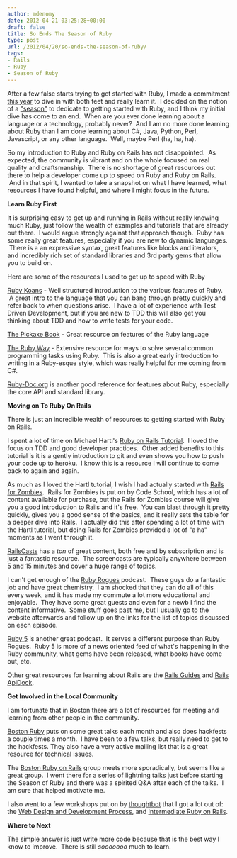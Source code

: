 ```yaml
---
author: mdenomy
date: 2012-04-21 03:25:28+00:00
draft: false
title: So Ends The Season of Ruby
type: post
url: /2012/04/20/so-ends-the-season-of-ruby/
tags:
- Rails
- Ruby
- Season of Ruby
---
```


After a few false starts trying to get started with Ruby, I made a commitment [this year](http://mdenomy.wordpress.com/2011/12/23/i-hate-year-end-lists/) to dive in with both feet and really learn it.  I decided on the notion of a ["season"](http://mdenomy.wordpress.com/category/season-of-ruby/) to dedicate to getting started with Ruby, and I think my initial dive has come to an end.  When are you ever done learning about a language or a technology, probably never?  And I am no more done learning about Ruby than I am done learning about C#, Java, Python, Perl, Javascript, or any other language.  Well, maybe Perl (ha, ha, ha).

So my introduction to Ruby and Ruby on Rails has not disappointed.  As expected, the community is vibrant and on the whole focused on real quality and craftsmanship.  There is no shortage of great resources out there to help a developer come up to speed on Ruby and Ruby on Rails.  And in that spirit, I wanted to take a snapshot on what I have learned, what resources I have found helpful, and where I might focus in the future.

**Learn Ruby First**

It is surprising easy to get up and running in Rails without really knowing much Ruby, just follow the wealth of examples and tutorials that are already out there.  I would argue strongly against that approach though.  Ruby has some really great features, especially if you are new to dynamic languages.  There is a an expressive syntax, great features like blocks and iterators, and incredibly rich set of standard libraries and 3rd party gems that allow you to build on.

Here are some of the resources I used to get up to speed with Ruby

[Ruby Koans](http://rubykoans.com/) - Well structured introduction to the various features of Ruby.  A great intro to the language that you can bang through pretty quickly and refer back to when questions arise.  I have a lot of experience with Test Driven Development, but if you are new to TDD this will also get you thinking about TDD and how to write tests for your code.

[The Pickaxe Book](http://pragprog.com/book/ruby/programming-ruby) - Great resource on features of the Ruby language

[The Ruby Way](http://www.amazon.com/The-Ruby-Way-Second-Edition/dp/0672328844) - Extensive resource for ways to solve several common programming tasks using Ruby.  This is also a great early introduction to writing in a Ruby-esque style, which was really helpful for me coming from C#.

[Ruby-Doc.org](http://www.ruby-doc.org/) is another good reference for features about Ruby, especially the core API and standard library.

**Moving on To Ruby On Rails**

There is just an incredible wealth of resources to getting started with Ruby on Rails.

I spent a lot of time on Michael Hartl's [Ruby on Rails Tutorial](http://ruby.railstutorial.org/chapters/).  I loved the focus on TDD and good developer practices.  Other added benefits to this tutorial is it is a gently introduction to git and even shows you how to push your code up to heroku.  I know this is a resource I will continue to come back to again and again.

As much as I loved the Hartl tutorial, I wish I had actually started with [Rails for Zombies](http://railsforzombies.org/).  Rails for Zombies is put on by Code School, which has a lot of content available for purchase, but the Rails for Zombies course will give you a good introduction to Rails and it's free.  You can blast through it pretty quickly, gives you a good sense of the basics, and it really sets the table for a deeper dive into Rails.  I actually did this after spending a lot of time with the Hartl tutorial, but doing Rails for Zombies provided a lot of "a ha" moments as I went through it.

[RailsCasts](http://railscasts.com/) has a _ton_ of great content, both free and by subscription and is just a fantastic resource.  The screencasts are typically anywhere between 5 and 15 minutes and cover a huge range of topics.

I can't get enough of the [Ruby Rogues](http://rubyrogues.com/) podcast.  These guys do a fantastic job and have great chemistry.  I am shocked that they can do all of this every week, and it has made my commute a lot more educational and enjoyable.  They have some great guests and even for a newb I find the content informative.  Some stuff goes past me, but I usually go to the website afterwards and follow up on the links for the list of topics discussed on each episode.

[Ruby 5](http://ruby5.envylabs.com/) is another great podcast.  It serves a different purpose than Ruby Rogues.  Ruby 5 is more of a news oriented feed of what's happening in the Ruby community, what gems have been released, what books have come out, etc.

Other great resources for learning about Rails are the [Rails Guides](http://guides.rubyonrails.org/) and [Rails ApiDock](http://apidock.com/rails).

**Get Involved in the Local Community**

I am fortunate that in Boston there are a lot of resources for meeting and learning from other people in the community.

[Boston Ruby](http://bostonrb.org/) puts on some great talks each month and also does hackfests a couple times a month.  I have been to a few talks, but really need to get to the hackfests. They also have a very active mailing list that is a great resource for technical issues.

The [Boston Ruby on Rails](http://www.meetup.com/Rails-Boston/) group meets more sporadically, but seems like a great group.  I went there for a series of lightning talks just before starting the Season of Ruby and there was a spirited Q&A after each of the talks.  I am sure that helped motivate me.

I also went to a few workshops put on by [thoughtbot](http://thoughtbot.com/) that I got a lot out of: the [Web Design and Development Process](https://workshops.thoughtbot.com/sections/39-the-web-design-and-development-process), and [Intermediate Ruby on Rails](https://workshops.thoughtbot.com/sections/45-intermediate-ruby-on-rails).

**Where to Next**

The simple answer is just write more code because that is the best way I know to improve.  There is still _sooooooo_ much to learn.
